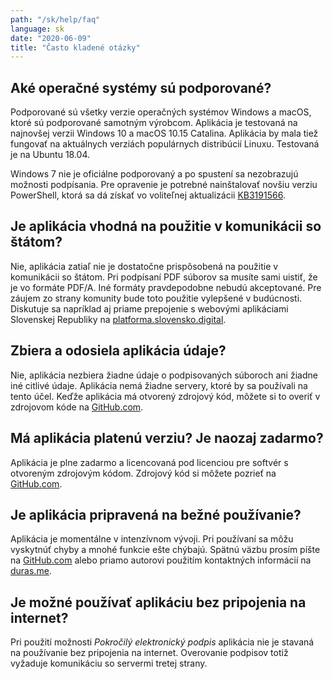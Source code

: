 ```yaml
---
path: "/sk/help/faq"
language: sk
date: "2020-06-09"
title: "Často kladené otázky"
---
```


## Aké operačné systémy sú podporované?

Podporované sú všetky verzie operačných systémov Windows a macOS, ktoré sú podporované samotným výrobcom. Aplikácia je testovaná na najnovšej verzii Windows 10 a macOS 10.15 Catalina. Aplikácia by mala tiež fungovať na aktuálnych verziách populárnych distribúcií Linuxu. Testovaná je na Ubuntu 18.04.

Windows 7 nie je oficiálne podporovaný a po spustení sa nezobrazujú možnosti podpísania. Pre opravenie je potrebné nainštalovať novšiu verziu PowerShell, ktorá sa dá získať vo voliteľnej aktualizácii [KB3191566](https://download.microsoft.com/download/6/F/5/6F5FF66C-6775-42B0-86C4-47D41F2DA187/Win7AndW2K8R2-KB3191566-x64.zip).

## Je aplikácia vhodná na použitie v komunikácii so štátom?

Nie, aplikácia zatiaľ nie je dostatočne prispôsobená na použitie v komunikácii so štátom. Pri podpísaní PDF súborov sa musíte sami uistiť, že je vo formáte PDF/A. Iné formáty pravdepodobne nebudú akceptované. Pre záujem zo strany komunity bude toto použitie vylepšené v budúcnosti. Diskutuje sa napríklad aj priame prepojenie s webovými aplikáciami Slovenskej Republiky na [platforma.slovensko.digital](https://platforma.slovensko.digital/t/jednoduchy-desktopovy-oss-na-podpisanie-a-overenie-podpisu/6878).

## Zbiera a odosiela aplikácia údaje?

Nie, aplikácia nezbiera žiadne údaje o podpisovaných súboroch ani žiadne iné citlivé údaje. Aplikácia nemá žiadne servery, ktoré by sa používali na tento účel. Keďže aplikácia má otvorený zdrojový kód, môžete si to overiť v zdrojovom kóde na [GitHub.com](https://github.com/durasj/octosign).

## Má aplikácia platenú verziu? Je naozaj zadarmo?

Aplikácia je plne zadarmo a licencovaná pod licenciou pre softvér s otvoreným zdrojovým kódom. Zdrojový kód si môžete pozrieť na [GitHub.com](https://github.com/durasj/octosign).

## Je aplikácia pripravená na bežné používanie?

Aplikácia je momentálne v intenzívnom vývoji. Pri používaní sa môžu vyskytnúť chyby a mnohé funkcie ešte chýbajú. Spätnú väzbu prosím píšte na [GitHub.com](https://github.com/durasj/octosign) alebo priamo autorovi použitím kontaktných informácií na [duras.me](https://duras.me).

## Je možné používať aplikáciu bez pripojenia na internet?

Pri použití možnosti *Pokročilý elektronický podpis* aplikácia nie je stavaná na používanie bez pripojenia na internet. Overovanie podpisov totiž vyžaduje komunikáciu so servermi tretej strany.
